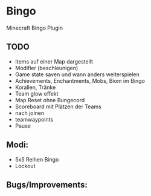 # Bingo
Minecraft Bingo Plugin

## TODO

- Items auf einer Map dargestellt
- Modifier (beschleunigen)
- Game state saven und wann anders weiterspielen
- Achievements, Enchantments, Mobs, Biom im Bingo
- Korallen, Tränke
- Team glow effekt
- Map Reset ohne Bungecord
- Scoreboard mit Plätzen der Teams
- nach joinen
- teamwaypoints
- Pause
  
## Modi:
- 5x5 Reihen Bingo
- Lockout



## Bugs/Improvements:
